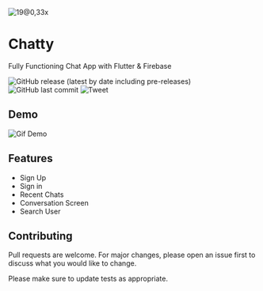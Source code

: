 ![19@0,33x](https://user-images.githubusercontent.com/26837230/127774492-3428d7dc-be8c-4630-9b6e-825d16a75ddb.png)

# Chatty
Fully Functioning Chat App with Flutter & Firebase

![GitHub release (latest by date including pre-releases)](https://img.shields.io/github/v/release/navendu-pottekkat/awesome-readme?include_prereleases)
![GitHub last commit](https://img.shields.io/github/last-commit/navendu-pottekkat/awesome-readme)
![Tweet](https://img.shields.io/twitter/url?style=flat-square&logo=twitter&url=https%3A%2F%2Fnavendu.me%2Fnsfw-filter%2Findex.html)
<!-- Describe your project in brief -->

## Demo
![Gif Demo](https://media.giphy.com/media/Wb7MIIn6Pk07X93ws4/giphy.gif)

## Features
- Sign Up
- Sign in
- Recent Chats
- Conversation Screen
- Search User

## 

## Contributing
Pull requests are welcome. For major changes, please open an issue first to discuss what you would like to change.

Please make sure to update tests as appropriate.
